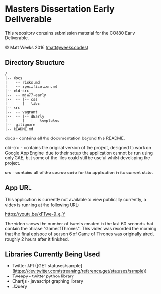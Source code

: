 # Masters Dissertation Early Deliverable

This repository contains submission material for the CO880 Early Deliverable.

&copy; Matt Weeks 2016 (matt@weeks.codes)

## Directory Structure
```
/
|-- docs
|   |-- risks.md
|   |-- specification.md
|-- old-src
|-- |-- mjw77-early
|-- |-- |-- css
|-- |-- |-- libs
|-- src
|-- |-- vagrant
|-- |-- |-- dEarly
|-- |-- |-- |-- templates
|-- .gitignore
|-- README.md
```

docs - contains all the documentation beyond this README.

old-src - contains the original version of the project, designed to work on Google App Engine, due to their setup the application cannot be run using only GAE, but some of the files could still be useful whilst developing the project.

src - contains all of the source code for the application in its current state.

## App URL

This application is currently not available to view publically currently, a video is running at the following URL:

https://youtu.be/xFTwe-9_g_Y

The video shows the number of tweets created in the last 60 seconds that contain the phrase "GameofThrones". This video was recorded the morning that the final episode of season 6 of Game of Thrones was originally aired, roughly 2 hours after it finished.

## Libraries Currently Being Used

* Twitter API ([GET statuses/sample] (https://dev.twitter.com/streaming/reference/get/statuses/sample))
* Tweepy - twitter python library
* Chartjs - javascript graphing library
* JQuery
